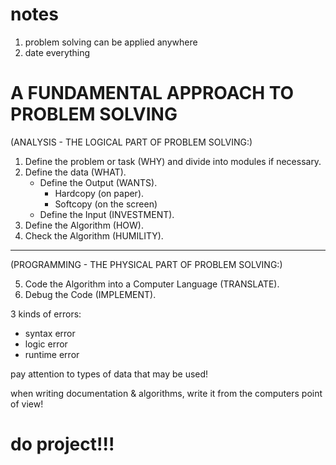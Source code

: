 # notes

1. problem solving can be applied anywhere
1. date everything


# A FUNDAMENTAL APPROACH TO PROBLEM SOLVING
  
(ANALYSIS - THE LOGICAL PART OF PROBLEM SOLVING:)  
  
1. Define the problem or task (WHY) and divide into modules if necessary.  
2. Define the data (WHAT).  
    + Define the Output (WANTS).  
        * Hardcopy (on paper).  
        * Softcopy (on the screen)  
    + Define the Input (INVESTMENT).  
3. Define the Algorithm (HOW).  
4. Check the Algorithm (HUMILITY).  
_____________________________________________________
  
(PROGRAMMING - THE PHYSICAL PART OF PROBLEM SOLVING:)  
  
5. Code the Algorithm into a Computer Language (TRANSLATE).  
6. Debug the Code (IMPLEMENT).  
  
  
3 kinds of errors:  
- syntax error  
- logic error  
- runtime error  

pay attention to types of data that may be used!

when writing documentation & algorithms, write it from the computers point of view!

# do project!!!
